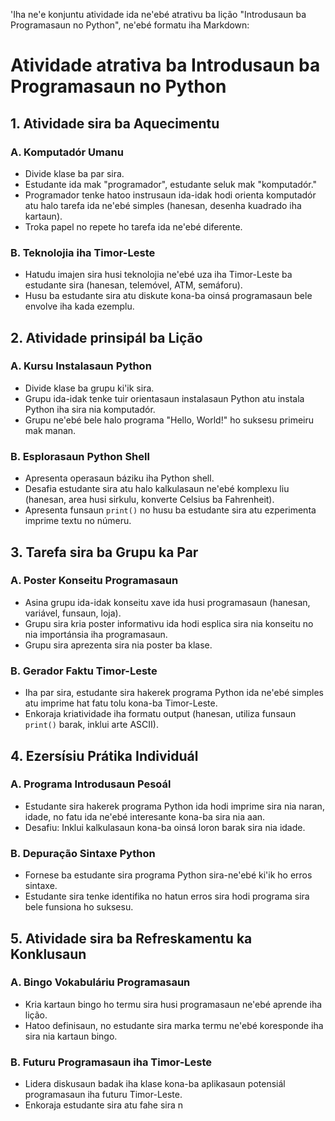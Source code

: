 'Iha ne'e konjuntu atividade ida ne'ebé atrativu ba lição "Introdusaun ba Programasaun no Python", ne'ebé formatu iha Markdown:

# Atividade atrativa ba Introdusaun ba Programasaun no Python

## 1. Atividade sira ba Aquecimentu

### A. Komputadór Umanu
- Divide klase ba par sira.
- Estudante ida mak "programador", estudante seluk mak "komputadór."
- Programador tenke hatoo instrusaun ida-idak hodi orienta komputadór atu halo tarefa ida ne'ebé simples (hanesan, desenha kuadrado iha kartaun).
- Troka papel no repete ho tarefa ida ne'ebé diferente.

### B. Teknolojia iha Timor-Leste
- Hatudu imajen sira husi teknolojia ne'ebé uza iha Timor-Leste ba estudante sira (hanesan, telemóvel, ATM, semáforu).
- Husu ba estudante sira atu diskute kona-ba oinsá programasaun bele envolve iha kada ezemplu.

## 2. Atividade prinsipál ba Lição

### A. Kursu Instalasaun Python
- Divide klase ba grupu ki'ik sira.
- Grupu ida-idak tenke tuir orientasaun instalasaun Python atu instala Python iha sira nia komputadór.
- Grupu ne'ebé bele halo programa "Hello, World!" ho suksesu primeiru mak manan.

### B. Esplorasaun Python Shell
- Apresenta operasaun báziku iha Python shell.
- Desafia estudante sira atu halo kalkulasaun ne'ebé komplexu liu (hanesan, area husi sirkulu, konverte Celsius ba Fahrenheit).
- Apresenta funsaun `print()` no husu ba estudante sira atu ezperimenta imprime textu no númeru.

## 3. Tarefa sira ba Grupu ka Par

### A. Poster Konseitu Programasaun
- Asina grupu ida-idak konseitu xave ida husi programasaun (hanesan, variável, funsaun, loja).
- Grupu sira kria poster informativu ida hodi esplica sira nia konseitu no nia importánsia iha programasaun.
- Grupu sira aprezenta sira nia poster ba klase.

### B. Gerador Faktu Timor-Leste
- Iha par sira, estudante sira hakerek programa Python ida ne'ebé simples atu imprime hat fatu tolu kona-ba Timor-Leste.
- Enkoraja kriatividade iha formatu output (hanesan, utiliza funsaun `print()` barak, inklui arte ASCII).

## 4. Ezersísiu Prátika Individuál

### A. Programa Introdusaun Pesoál
- Estudante sira hakerek programa Python ida hodi imprime sira nia naran, idade, no fatu ida ne'ebé interesante kona-ba sira nia aan.
- Desafiu: Inklui kalkulasaun kona-ba oinsá loron barak sira nia idade.

### B. Depuração Sintaxe Python
- Fornese ba estudante sira programa Python sira-ne'ebé ki'ik ho erros sintaxe.
- Estudante sira tenke identifika no hatun erros sira hodi programa sira bele funsiona ho suksesu.

## 5. Atividade sira ba Refreskamentu ka Konklusaun

### A. Bingo Vokabuláriu Programasaun
- Kria kartaun bingo ho termu sira husi programasaun ne'ebé aprende iha lição.
- Hatoo definisaun, no estudante sira marka termu ne'ebé koresponde iha sira nia kartaun bingo.

### B. Futuru Programasaun iha Timor-Leste
- Lidera diskusaun badak iha klase kona-ba aplikasaun potensiál programasaun iha futuru Timor-Leste.
- Enkoraja estudante sira atu fahe sira n